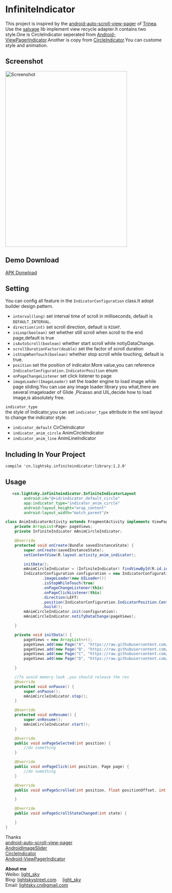 InfiniteIndicator
===========================

This project is inspired by the [android-auto-scroll-view-pager](https://github.com/Trinea/android-auto-scroll-view-pager) of [Trinea](https://github.com/Trinea). Use the [salvage](https://github.com/JakeWharton/salvage) lib implement
view recycle adapter.It contains two style.One is CircleIndicator seperated from [Android-ViewPagerIndicator](https://github.com/JakeWharton/Android-ViewPagerIndicator).Another is copy from [CircleIndicator](https://github.com/ongakuer/CircleIndicator.).You can custome style and animation.

## Screenshot
<img src="apk/demo.gif" width="380" height="550" alt="Screenshot"/> 

## Demo Download
<a href="apk/demo.apk?raw=true" target="_blank" title="APK Download">APK Donwload</a>


## Setting
You can config all feature in the `IndicatorConfiguration` class.It adopt builder design pattern.


- `interval(long)` set interval time of scroll in milliseconds, default is `DEFAULT_INTERVAL`.
- `direction(int)` set scroll direction, default is `RIGHT`.
- `isLoop(boolean)` set whether still scroll when scroll to the end page,default is true
- `isAutoScroll(boolean)`  whether start scroll while notiyDataChange.
- `scrollDurationFactor(double)` set the factor of scroll duration 
- `isStopWhenTouch(boolean)` whether stop scroll while touching, default is true.
- `position` set the position of indicator.More value,you can reference `IndicatorConfiguration.IndicatorPosition` enum
- `onPageChangeListener` set click listener to page
- `imageLoader(ImageLoader)` set the loader engine to load image while page sliding.You can use any image loader library you what,there are several imageloader of Glide ,Picasso and UIL,decide how to load image,is absolutely free.



`indicator_type`    
the style of Indicator,you can set `indicator_type` attribute in the xml 
layout to change the indicator style.  
- `indicator_default` CirCleIndicator
- `indicator_anim_circle`  AnimCircleIndicator
- `indicator_anim_line`  AnimLineIndicator


## Including In Your Project

`compile 'cn.lightsky.infiniteindicator:library:1.2.0'`

## Usage

``` xml
   <cn.lightsky.infiniteindicator.InfiniteIndicatorLayout
        android:id="@+id/indicator_default_circle"
        app:indicator_type="indicator_anim_circle"
        android:layout_height="wrap_content"
        android:layout_width="match_parent"/>
```

``` java
class AnimIndicatorActivity extends FragmentActivity implements ViewPager.OnPageChangeListener,OnPageClickListener {
    private ArrayList<Page> pageViews;
    private InfiniteIndicator mAnimCircleIndicator;

    @Override
    protected void onCreate(Bundle savedInstanceState) {
        super.onCreate(savedInstanceState);
        setContentView(R.layout.activity_anim_indicator);

        initData();
        mAnimCircleIndicator = (InfiniteIndicator) findViewById(R.id.infinite_anim_circle);
        IndicatorConfiguration configuration = new IndicatorConfiguration.Builder()
                .imageLoader(new UILoader())
                .isStopWhileTouch(true)
                .onPageChangeListener(this)
                .onPageClickListener(this)
                .direction(LEFT)
                .position(IndicatorConfiguration.IndicatorPosition.Center)
                .build();
        mAnimCircleIndicator.init(configuration);
        mAnimCircleIndicator.notifyDataChange(pageViews);

    }

    private void initData() {
        pageViews = new ArrayList<>();
        pageViews.add(new Page("A", "https://raw.githubusercontent.com/lightSky/InfiniteIndicator/master/res/a.jpg",this));
        pageViews.add(new Page("B", "https://raw.githubusercontent.com/lightSky/InfiniteIndicator/master/res/b.jpg",this));
        pageViews.add(new Page("C", "https://raw.githubusercontent.com/lightSky/InfiniteIndicator/master/res/c.jpg",this));
        pageViews.add(new Page("D", "https://raw.githubusercontent.com/lightSky/InfiniteIndicator/master/res/d.jpg",this));

    }

    //To avoid memory leak ,you should release the res
    @Override
    protected void onPause() {
        super.onPause();
        mAnimCircleIndicator.stop();
    }

    @Override
    protected void onResume() {
        super.onResume();
        mAnimCircleIndicator.start();
    }

    @Override
    public void onPageSelected(int position) {
        //do something
    }

    @Override
    public void onPageClick(int position, Page page) {
        //do something
    }

    @Override
    public void onPageScrolled(int position, float positionOffset, int positionOffsetPixels) {

    }

    @Override
    public void onPageScrollStateChanged(int state) {

    }   
}
```

Thanks  
[android-auto-scroll-view-pager](https://github.com/Trinea/android-auto-scroll-view-pager)  
[AndroidImageSlider](https://github.com/daimajia/AndroidImageSlider)  
[CircleIndicator](https://github.com/ongakuer/CircleIndicator)  
[Android-ViewPagerIndicator](https://github.com/JakeWharton/Android-ViewPagerIndicator)  

**About me**  
Weibo: [light_sky](http://www.weibo.com/lightSkyStreet)  
Blog: [lightskystreet.com](http://www.lightskystreet.com/) &nbsp;&nbsp;&nbsp;&nbsp;[light_sky](http://blog.csdn.net/xushuaic)     
Email: lightsky.cn@gmail.com  

